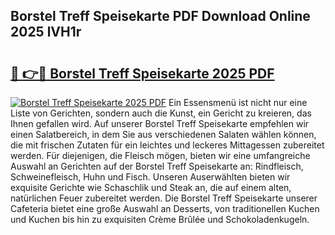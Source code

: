 ## Borstel Treff Speisekarte PDF Download Online 2025 lVH1r

# <h2><a href="http://gc8n2m.nevu.top/?p=Borstel+Treff+Speisekarte">🔗 👉🔴 Borstel Treff Speisekarte 2025 PDF</a></h2>

[![Borstel Treff Speisekarte 2025 PDF](https://i.imgur.com/dBaPXMq.png)](http://gc8n2m.nevu.top/?p=Borstel+Treff+Speisekarte)
Ein Essensmenü ist nicht nur eine Liste von Gerichten, sondern auch die Kunst, ein Gericht zu kreieren, das Ihnen gefallen wird. Auf unserer Borstel Treff Speisekarte empfehlen wir einen Salatbereich, in dem Sie aus verschiedenen Salaten wählen können, die mit frischen Zutaten für ein leichtes und leckeres Mittagessen zubereitet werden. Für diejenigen, die Fleisch mögen, bieten wir eine umfangreiche Auswahl an Gerichten auf der Borstel Treff Speisekarte an: Rindfleisch, Schweinefleisch, Huhn und Fisch. Unseren Auserwählten bieten wir exquisite Gerichte wie Schaschlik und Steak an, die auf einem alten, natürlichen Feuer zubereitet werden. Die Borstel Treff Speisekarte unserer Cafeteria bietet eine große Auswahl an Desserts, von traditionellen Kuchen und Kuchen bis hin zu exquisiten Crème Brûlée und Schokoladenkugeln.
